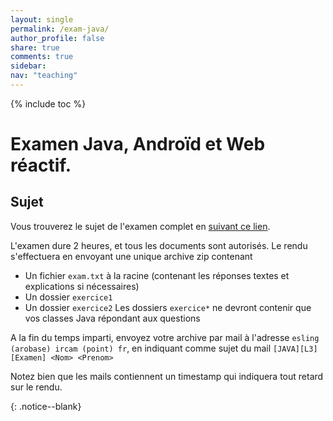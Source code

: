 ```yaml
---
layout: single
permalink: /exam-java/
author_profile: false
share: true
comments: true
sidebar:
nav: "teaching"
---
```


<script language="JavaScript" type="text/javascript" src="https://code.jquery.com/jquery-latest.min.js"></script>
<script>
$(document).ready(function(){
$(".abuttons").click(function () {
var idname= $(this).data('divid');
$("#"+idname).show("slow");
});
$("#div1").hide();
$("#div2").hide();
$("#div3").hide();
});
</script>

{% include toc %}

# Examen Java, Androïd et Web réactif.

## Sujet

<div markdown = "1">

Vous trouverez le sujet de l'examen complet en [suivant ce lien](../documents/exam_11122019.pdf).

L'examen dure 2 heures, et tous les documents sont autorisés. Le rendu s'effectuera en envoyant une unique archive zip contenant
- Un fichier `exam.txt` à la racine (contenant les réponses textes et explications si nécessaires)
- Un dossier `exercice1`
- Un dossier `exercice2`
Les dossiers `exercice*` ne devront contenir que vos classes Java répondant aux questions

A la fin du temps imparti, envoyez votre archive par mail à l'adresse `esling (arobase) ircam (point) fr`, en indiquant comme sujet du mail
`[JAVA][L3][Examen] <Nom> <Prenom>`

Notez bien que les mails contiennent un timestamp qui indiquera tout retard sur le rendu.

</div>{: .notice--blank}
